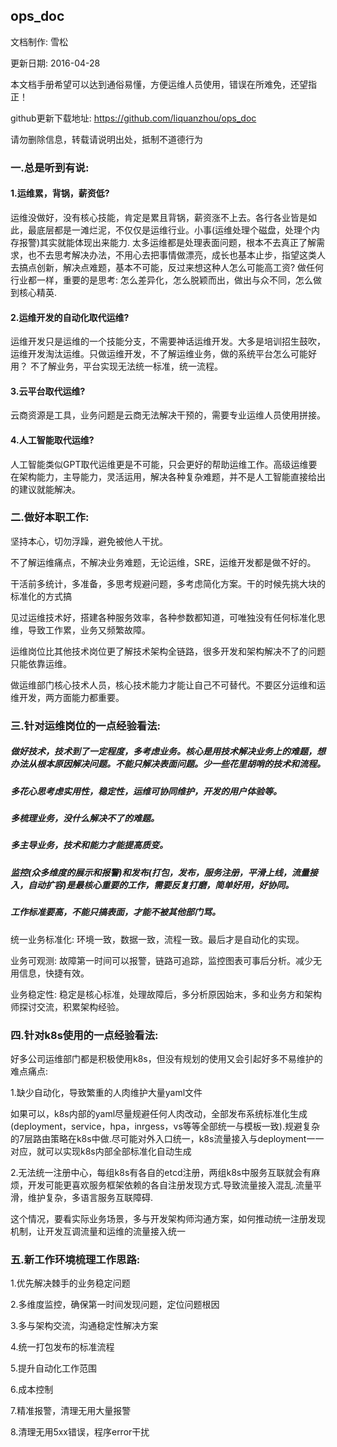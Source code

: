 ## ops_doc

  文档制作: 雪松
  
  更新日期: 2016-04-28
  
  本文档手册希望可以达到通俗易懂，方便运维人员使用，错误在所难免，还望指正！

  github更新下载地址:  https://github.com/liquanzhou/ops_doc
  
  请勿删除信息，转载请说明出处，抵制不道德行为
  
  
  
  
  
  
### 一.总是听到有说: 
  
#### 1.运维累，背锅，薪资低?

运维没做好，没有核心技能，肯定是累且背锅，薪资涨不上去。各行各业皆是如此，最底层都是一滩烂泥，不仅仅是运维行业。小事(运维处理个磁盘，处理个内存报警)其实就能体现出来能力. 太多运维都是处理表面问题，根本不去真正了解需求，也不去思考解决办法，不用心去把事情做漂亮，成长也基本止步，指望这类人去搞点创新，解决点难题，基本不可能，反过来想这种人怎么可能高工资?
做任何行业都一样，重要的是思考: 怎么差异化，怎么脱颖而出，做出与众不同，怎么做到核心精英.

#### 2.运维开发的自动化取代运维?

运维开发只是运维的一个技能分支，不需要神话运维开发。大多是培训招生鼓吹，运维开发淘汰运维。只做运维开发，不了解运维业务，做的系统平台怎么可能好用？
不了解业务，平台实现无法统一标准，统一流程。

#### 3.云平台取代运维?

云商资源是工具，业务问题是云商无法解决干预的，需要专业运维人员使用拼接。

#### 4.人工智能取代运维?

人工智能类似GPT取代运维更是不可能，只会更好的帮助运维工作。高级运维要在架构能力，主导能力，灵活运用，解决各种复杂难题，并不是人工智能直接给出的建议就能解决。
  


### 二.做好本职工作:

坚持本心，切勿浮躁，避免被他人干扰。

不了解运维痛点，不解决业务难题，无论运维，SRE，运维开发都是做不好的。

干活前多统计，多准备，多思考规避问题，多考虑简化方案。干的时候先挑大块的标准化的方式搞

见过运维技术好，搭建各种服务效率，各种参数都知道，可唯独没有任何标准化思维，导致工作累，业务又频繁故障。

运维岗位比其他技术岗位更了解技术架构全链路，很多开发和架构解决不了的问题只能依靠运维。

做运维部门核心技术人员，核心技术能力才能让自己不可替代。不要区分运维和运维开发，两方面能力都重要。


 
 


### 三.针对运维岗位的一点经验看法:
  
##### 做好技术，技术到了一定程度，多考虑业务。核心是用技术解决业务上的难题，想办法从根本原因解决问题。不能只解决表面问题。少一些花里胡哨的技术和流程。
##### 多花心思考虑实用性，稳定性，运维可协同维护，开发的用户体验等。
##### 多梳理业务，没什么解决不了的难题。
##### 多主导业务，技术和能力才能提高质变。
##### 监控(众多维度的展示和报警)和发布(打包，发布，服务注册，平滑上线，流量接入，自动扩容)是最核心重要的工作，需要反复打磨，简单好用，好协同。
##### 工作标准要高，不能只搞表面，才能不被其他部门骂。


统一业务标准化: 环境一致，数据一致，流程一致。最后才是自动化的实现。
  
业务可观测: 故障第一时间可以报警，链路可追踪，监控图表可事后分析。减少无用信息，快捷有效。
  
业务稳定性: 稳定是核心标准，处理故障后，多分析原因始末，多和业务方和架构师探讨交流，积累架构经验。
  
  
  
### 四.针对k8s使用的一点经验看法:


好多公司运维部门都是积极使用k8s，但没有规划的使用又会引起好多不易维护的难点痛点:


1.缺少自动化，导致繁重的人肉维护大量yaml文件


如果可以，k8s内部的yaml尽量规避任何人肉改动，全部发布系统标准化生成(deployment，service，hpa，inrgess，vs等等全部统一与模板一致).规避复杂的7层路由策略在k8s中做.尽可能对外入口统一，k8s流量接入与deployment一一对应，就可以实现k8s内部全部标准化自动生成


2.无法统一注册中心，每组k8s有各自的etcd注册，两组k8s中服务互联就会有麻烦，开发可能更喜欢服务框架依赖的各自注册发现方式.导致流量接入混乱.流量平滑，维护复杂，多语言服务互联障碍.


这个情况，要看实际业务场景，多与开发架构师沟通方案，如何推动统一注册发现机制，让开发互调流量和运维的流量接入统一




### 五.新工作环境梳理工作思路:


1.优先解决棘手的业务稳定问题


2.多维度监控，确保第一时间发现问题，定位问题根因


3.多与架构交流，沟通稳定性解决方案


4.统一打包发布的标准流程


5.提升自动化工作范围


6.成本控制


7.精准报警，清理无用大量报警


8.清理无用5xx错误，程序error干扰



